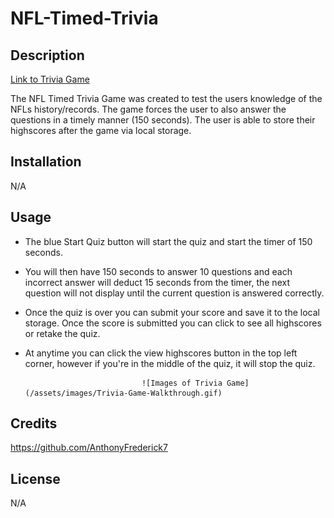 # NFL-Timed-Trivia

## Description

[Link to Trivia Game](https://anthonyfrederick7.github.io/NFL-Timed-Trivia/)

The NFL Timed Trivia Game was created to test the users knowledge of the NFLs history/records. The game forces the user to also answer the questions in a timely manner (150 seconds). The user is able to store their highscores after the game via local storage.

## Installation

N/A

## Usage

  - The blue Start Quiz button will start the quiz and start the timer of 150 seconds.

  - You will then have 150 seconds to answer 10 questions and each incorrect answer will deduct 15 seconds from the timer, the next question will not display until the current question is answered correctly.

  - Once the quiz is over you can submit your score and save it to the local storage. Once the score is submitted you can click to see all highscores or retake the quiz.

  - At anytime you can click the view highscores button in the top left corner, however if you're in the middle of the quiz, it will stop the quiz. 

                                  ![Images of Trivia Game](/assets/images/Trivia-Game-Walkthrough.gif)

## Credits

https://github.com/AnthonyFrederick7

## License

N/A
